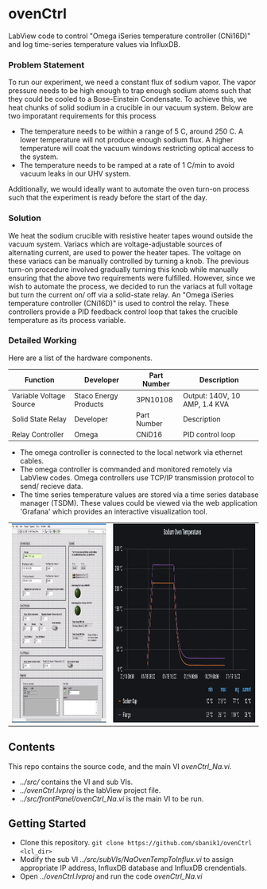 # ovenCtrl
LabView code to control "Omega iSeries temperature controller (CNi16D)" and log time-series temperature values via InfluxDB.

<a id ="A1"> </a>
### Problem Statement
To run our experiment, we need a constant flux of sodium vapor. The vapor pressure needs to be high enough to trap enough sodium atoms such that they could be cooled to a Bose-Einstein Condensate. To achieve this, we heat chunks of solid sodium in a crucible in our vacuum system. Below are two imporatant requirements for this process
<ul>
<li>The temperature needs to be within a range of 5 C, around 250 C. A lower temperature will not produce enough sodium flux. A higher temperature will coat the vacuum windows restricting optical access to the system.</li>
<li>The temperature needs to be ramped at a rate of 1 C/min to avoid vacuum leaks in our UHV system.</li>
</ul>
Additionally, we would ideally want to automate the oven turn-on process such that the experiment is ready before the start of the day. 

### Solution
We heat the sodium crucible with resistive heater tapes wound outside the vacuum system. Variacs which are voltage-adjustable sources of alternating current, are used to power the heater tapes. The voltage on these variacs can be manually controlled by turning a knob. The previous turn-on procedure involved gradually turning this knob while manually ensuring that the above two requirements were fulfilled. However, since we wish to automate the process, we decided to run the variacs at full voltage but turn the current on/ off via a solid-state relay. An "Omega iSeries temperature controller (CNi16D)" is used to control the relay. These controllers provide a PID feedback control loop that takes the crucible temperature as its process variable.

### Detailed Working
Here are a list of the hardware components.

| Function | Developer | Part Number | Description |
| --- | --- | --- | --- |
| Variable Voltage Source | Staco Energy Products | 3PN10108 | Output: 140V, 10 AMP, 1.4 KVA |
| Solid State Relay | Developer | Part Number | Description |
| Relay Controller | Omega | CNiD16 | PID control loop |

<ul>
    <li>The omega controller is connected to the local network via ethernet cables.</li>
    <li>The omega controller is commanded and monitored remotely via LabView codes. Omega controllers use TCP/IP transmission protocol to send/ recieve data.</li>
    <li>The time series temperature values are stored via a time series database manager (TSDM). These values could be viewed via the web application 'Grafana' which provides an interactive visualization tool.</li>
</ul>

<table><tr><td><img src='/figures/ovenControl_2.png' alt="Drawing" width="400" height="400" ></td><td><img src='/figures/ovenControl_1.png' alt="Drawing" width="600" height="400" ></td></tr></table>


## Contents
This repo contains the source code, and the main VI *ovenCtrl_Na.vi*.
- *../src/* contains the VI and sub VIs.
- *../ovenCtrl.lvproj* is the labView project file.
- *../src/frontPanel/ovenCtrl_Na.vi* is the main VI to be run.

## Getting Started
- Clone this repository. 
```git clone https://github.com/sbanik1/ovenCtrl <lcl_dir>```
- Modify the sub VI *../src/subVIs/NaOvenTempToInflux.vi* to assign appropriate IP address, InfluxDB database and InfluxDB crendentials. 
- Open *../ovenCtrl.lvproj* and run the code *ovenCtrl_Na.vi*

